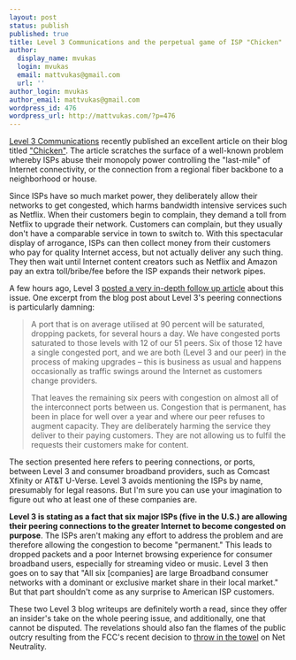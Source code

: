 ```yaml
---
layout: post
status: publish
published: true
title: Level 3 Communications and the perpetual game of ISP "Chicken"
author:
  display_name: mvukas
  login: mvukas
  email: mattvukas@gmail.com
  url: ''
author_login: mvukas
author_email: mattvukas@gmail.com
wordpress_id: 476
wordpress_url: http://mattvukas.com/?p=476
---
```

<p><a href="http://en.wikipedia.org/wiki/Level_3_Communications">Level 3 Communications</a> recently published an excellent article on their blog titled <a href="http://blog.level3.com/global-connectivity/chicken-game-played-child-isps-internet/">"Chicken"</a>. The article scratches the surface of a well-known problem whereby ISPs abuse their monopoly power controlling the "last-mile" of Internet connectivity, or the connection from a regional fiber backbone to a neighborhood or house.</p>
<p><a id="more"></a><a id="more-476"></a></p>
<p>Since ISPs have so much market power, they deliberately allow their networks to get congested, which harms bandwidth intensive services such as Netflix. When their customers begin to complain, they demand a toll from Netflix to upgrade their network. Customers can complain, but they usually don't have a comparable service in town to switch to. With this spectacular display of arrogance, ISPs can then collect money from their customers who pay for quality Internet access, but not actually deliver any such thing. They then wait until Internet content creators such as Netflix and Amazon pay an extra toll/bribe/fee before the ISP expands their network pipes.</p>
<p>A few hours ago, Level 3 <a href="http://blog.level3.com/global-connectivity/observations-internet-middleman/">posted a very in-depth follow up article</a> about this issue. One excerpt from the blog post about Level 3's peering connections is particularly damning:</p>
<blockquote><p>A port that is on average utilised at 90 percent will be saturated, dropping packets, for several hours a day. We have congested ports saturated to those levels with 12 of our 51 peers. Six of those 12 have a single congested port, and we are both (Level 3 and our peer) in the process of making upgrades – this is business as usual and happens occasionally as traffic swings around the Internet as customers change providers.</p>
<p>That leaves the remaining six peers with congestion on almost all of the interconnect ports between us. Congestion that is permanent, has been in place for well over a year and where our peer refuses to augment capacity. They are deliberately harming the service they deliver to their paying customers. They are not allowing us to fulfil the requests their customers make for content.</blockquote></p>
<p>The section presented here refers to peering connections, or ports, between Level 3 and consumer broadband providers, such as Comcast Xfinity or AT&T U-Verse. Level 3 avoids mentioning the ISPs by name, presumably for legal reasons. But I'm sure you can use your imagination to figure out who at least one of these companies are.</p>
<p><strong>Level 3 is stating as a fact that six major ISPs (five in the U.S.) are allowing their peering connections to the greater Internet to become congested on purpose</strong>. The ISPs aren't making any effort to address the problem and are therefore allowing the congestion to become "permanent." This leads to dropped packets and a poor Internet browsing experience for consumer broadband users, especially for streaming video or music. Level 3 then goes on to say that "All six [companies] are large Broadband consumer networks with a dominant or exclusive market share in their local market." But that part shouldn't come as any surprise to American ISP customers.</p>
<p>These two Level 3 blog writeups are definitely worth a read, since they offer an insider's take on the whole peering issue, and additionally, one that cannot be disputed. The revelations should also fan the flames of the public outcry resulting from the FCC's recent decision to <a href="http://recode.net/2014/04/26/does-anyone-like-the-fccs-proposed-net-neutrality-rules/">throw in the towel</a> on Net Neutrality.</p>
